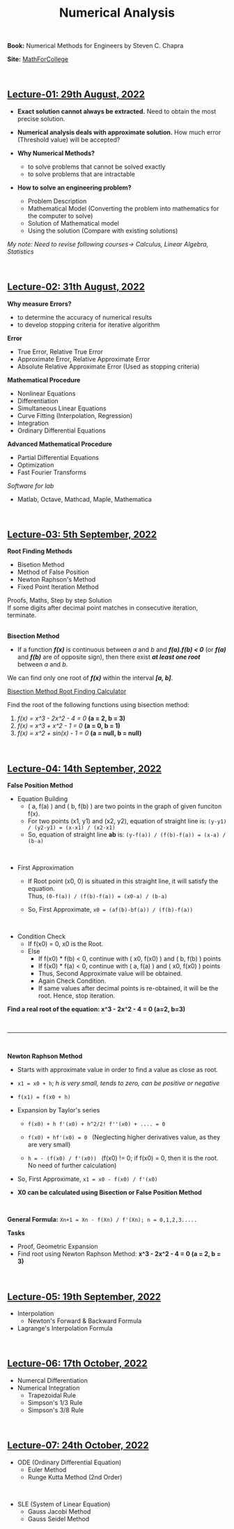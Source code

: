 <h1 align="center">Numerical Analysis</h1>

<br>

**Book:** Numerical Methods for Engineers by Steven C. Chapra

**Site:** [MathForCollege](https://nm.mathforcollege.com)

<br><h2><u>Lecture-01: 29th August, 2022</u></h2>

- **Exact solution cannot always be extracted.** Need to obtain the most precise solution.
- **Numerical analysis deals with approximate solution.** How much error (Threshold value) will be accepted?

- **Why Numerical Methods?**
    - to solve problems that cannot be solved exactly
    - to solve problems that are intractable

- **How to solve an engineering problem?**
    - Problem Description
    - Mathematical Model (Converting the problem into mathematics for the computer to solve)
    - Solution of Mathematical model
    - Using the solution (Compare with existing solutions)

*My note: Need to revise following courses-> Calculus, Linear Algebra, Statistics*

<br><h2><u>Lecture-02: 31th August, 2022</u></h2>

**Why measure Errors?**
- to determine the accuracy of numerical results
- to develop stopping criteria for iterative algorithm

**Error**
- True Error, Relative True Error
- Approximate Error, Relative Approximate Error
- Absolute Relative Approximate Error (Used as stopping criteria)

**Mathematical Procedure**
- Nonlinear Equations
- Differentiation
- Simultaneous Linear Equations
- Curve Fitting (Interpolation, Regression)
- Integration
- Ordinary Differential Equations

**Advanced Mathematical Procedure**

- Partial Differential Equations
- Optimization
- Fast Fourier Transforms

*Software for lab*
- Matlab, Octave, Mathcad, Maple, Mathematica

<br><h2><u>Lecture-03: 5th September, 2022</u></h2>

<b>Root Finding Methods</b>
- Bisetion Method
- Method of False Position
- Newton Raphson's Method
- Fixed Point Iteration Method

Proofs, Maths, Step by step Solution<br>
If some digits after decimal point matches in consecutive iteration, terminate.

<br><b>Bisection Method</b>
- If a function ***f(x)*** is continuous between *a* and *b* and ***f(a).f(b) < 0*** (or ***f(a)*** and ***f(b)*** are of opposite sign), then there exist ***at least one root*** between *a* and *b*.

We can find only one root of ***f(x)*** within the interval ***[a, b]***.

[Bisection Method Root Finding Calculator](https://atozmath.com/CONM/Bisection.aspx)

Find the root of the following functions using bisection method:

1. *f(x) = x^3 - 2x^2 - 4 = 0* **(a = 2, b = 3)**
2. *f(x) = x^3 + x^2 - 1 = 0* **(a = 0, b = 1)**
3. *f(x) = x^2 + sin(x) - 1 = 0* **(a = null, b = null)**

<br><h2><u>Lecture-04: 14th September, 2022</u></h2>

**False Position Method**

- Equation Building
    - ( a, f(a) ) and ( b, f(b) ) are two points in the graph of given funciton f(x).
    - For two points (x1, y1) and (x2, y2), equation of straight line is: `(y-y1) / (y2-y1) = (x-x1) / (x2-x1)`
    - So, equation of straight line **ab** is: `(y-f(a)) / (f(b)-f(a)) = (x-a) / (b-a)`

<br>

- First Approximation
    - If Root point (x0, 0) is situated in this straight line, it will satisfy the equation.<br>Thus, `(0-f(a)) / (f(b)-f(a)) = (x0-a) / (b-a)`

    - So, First Approximate, `x0 = (af(b)-bf(a)) / (f(b)-f(a))`

<br>

- Condition Check
    - If f(x0) = 0, x0 is the Root.
    - Else 
        - If f(x0) * f(b) < 0, continue with ( x0, f(x0) ) and ( b, f(b) ) points
        - If f(x0) * f(a) < 0, continue with ( a, f(a) ) and ( x0, f(x0) ) points
        - Thus, Second Approximate value will be obtained.
        - Again Check Condition.
        - If same values after decimal points is re-obtained, it will be the root. Hence, stop iteration. 

<b>Find a real root of the equation: x^3 - 2x^2 - 4 = 0 (a=2, b=3)</b>

<br><hr><br>

**Newton Raphson Method**
- Starts with approximate value in order to find a value as close as root.

- `x1 = x0 + h`; *h is very small, tends to zero, can be positive or negative*
- `f(x1) = f(x0 + h)`
- Expansion by Taylor's series
    - `f(x0) + h f'(x0) + h^2/2! f''(x0) + .... = 0`

    - `f(x0) + hf'(x0) = 0 ` (Neglecting higher derivatives value, as they are very small)
    - `h = - (f(x0) / f'(x0)) ` (f(x0) != 0; if f(x0) = 0, then it is the root. No need of further calculation)

- So, First Approximate, `x1 = x0 - f(x0) / f'(x0)`
- **X0 can be calculated using Bisection or False Position Method**

<br>

**General Formula:** `Xn+1 = Xn - f(Xn) / f'(Xn); n = 0,1,2,3.....`

**Tasks**
- Proof, Geometric Expansion
- Find root using Newton Raphson Method: <b>x^3 - 2x^2 - 4 = 0 (a = 2, b = 3)</b>

<br><h2><u>Lecture-05: 19th September, 2022</u></h2>

- Interpolation
    - Newton's Forward & Backward Formula
- Lagrange's Interpolation Formula

<br><h2><u>Lecture-06: 17th October, 2022</u></h2>

- Numercal Differentiation
- Numerical Integration
    - Trapezoidal Rule
    - Simpson's 1/3 Rule
    - Simpson's 3/8 Rule


<br><h2><u>Lecture-07: 24th October, 2022</u></h2>

- ODE (Ordinary Differential Equation)
    - Euler Method
    - Runge Kutta Method (2nd Order)

<br>

- SLE (System of Linear Equation)
    - Gauss Jacobi Method
    - Gauss Seidel Method